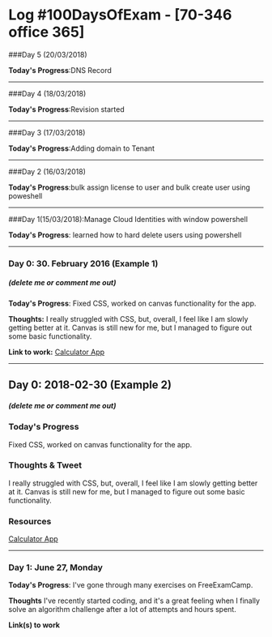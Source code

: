 # Log #100DaysOfExam - [70-346 office 365]

###Day 5 (20/03/2018)

**Today's Progress**:DNS Record 

-------

###Day 4 (18/03/2018)

**Today's Progress**:Revision started

-------

###Day 3 (17/03/2018)

**Today's Progress**:Adding domain to Tenant

-------

###Day 2 (16/03/2018) 

**Today's Progress**:bulk assign license to user and bulk create user using poweshell

-------

###Day 1(15/03/2018):Manage Cloud Identities with window powershell

**Today's Progress**: learned how to hard delete users using powershell



----------------------------------------------------------------------------------------------------------------------------------
### Day 0: 30. February 2016 (Example 1)
##### (delete me or comment me out)

**Today's Progress**: Fixed CSS, worked on canvas functionality for the app.

**Thoughts:** I really struggled with CSS, but, overall, I feel like I am slowly getting better at it. Canvas is still new for me, but I managed to figure out some basic functionality.

**Link to work:** [Calculator App](http://www.example.com)

---- 
## Day 0: 2018-02-30 (Example 2)
##### (delete me or comment me out)

### Today's Progress
Fixed CSS, worked on canvas functionality for the app.

### Thoughts & Tweet
I really struggled with CSS, but, overall, I feel like I am slowly getting better at it. Canvas is still new for me, but I managed to figure out some basic functionality.

### Resources
[Calculator App](http://www.example.com)

---- 
### Day 1: June 27, Monday

**Today's Progress**: I've gone through many exercises on FreeExamCamp.

**Thoughts** I've recently started coding, and it's a great feeling when I finally solve an algorithm challenge after a lot of attempts and hours spent.

**Link(s) to work**
